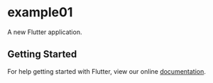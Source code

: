 # example01

A new Flutter application.

## Getting Started

For help getting started with Flutter, view our online
[documentation](https://flutter.io/).
